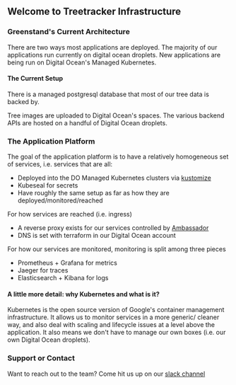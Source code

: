 ## Welcome to Treetracker Infrastructure

### Greenstand's Current Architecture

There are two ways most applications are deployed. The majority of our applications run currently on digital ocean droplets. New applications are being run on Digital Ocean's Managed Kubernetes.

#### The Current Setup

There is a managed postgresql database that most of our tree data is backed by.

Tree images are uploaded to Digital Ocean's spaces. The various backend APIs are hosted on a handful of Digital Ocean droplets.

### The Application Platform

The goal of the application platform is to have a relatively homogeneous set of services, i.e. services that are all:
* Deployed into the DO Managed Kubernetes clusters via [kustomize](https://kustomize.io/)
* Kubeseal for secrets
* Have roughly the same setup as far as how they are deployed/monitored/reached

For how services are reached (i.e. ingress)
* A reverse proxy exists for our services controlled by [Ambassador](https://www.getambassador.io/)
* DNS is set with terraform in our Digital Ocean account

For how our services are monitored, monitoring is split among three pieces
* Prometheus + Grafana for metrics
* Jaeger for traces
* Elasticsearch + Kibana for logs

#### A little more detail: why Kubernetes and what is it?

Kubernetes is the open source version of Google's container management infrastructure. It allows us to monitor services in a more generic/ cleaner way, and also deal with scaling and lifecycle issues at a level above the application. It also means we don't have to manage our own boxes (i.e. our own Digital Ocean droplets).

### Support or Contact

Want to reach out to the team? Come hit us up on our [slack channel](https://app.slack.com/client/T6WR1QS8J/CH79F6W8G)
